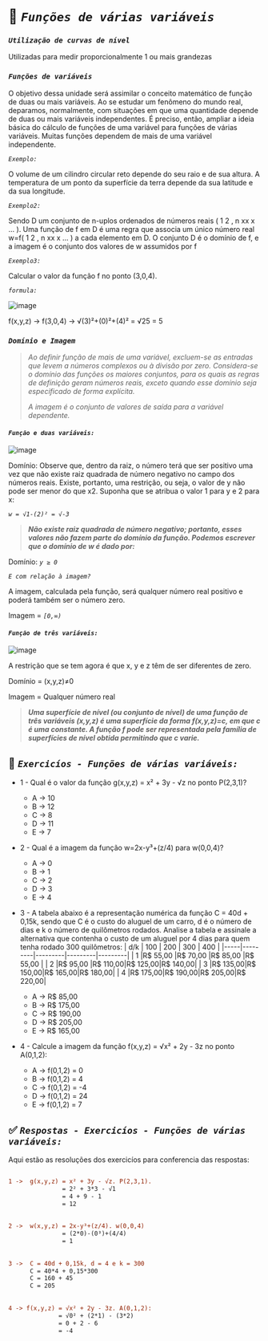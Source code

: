 # 📌 **_`Funções de várias variáveis`_**

<!--ts-->

### **_`Utilização de curvas de nível`_**

Utilizadas para medir proporcionalmente 1 ou mais grandezas

### **_`Funções de variáveis`_**

O objetivo dessa unidade será assimilar o conceito matemático de função de duas ou mais
variáveis. Ao se estudar um fenômeno do mundo real, deparamos, normalmente, com situações
em que uma quantidade depende de duas ou mais variáveis independentes. É preciso, então,
ampliar a ideia básica do cálculo de funções de uma variável para funções de várias variáveis.
Muitas funções dependem de mais de uma variável independente.

_`Exemplo:`_

O volume de um cilindro circular reto depende do seu raio e de sua altura. A temperatura de um ponto da superfície da terra depende da sua latitude e da sua longitude.

_`Exemplo2:`_

Sendo D um conjunto de n-uplos ordenados de números reais ( 1 2 , n xx x … ). Uma função de f
em D é uma regra que associa um único número real w=f( 1 2 , n xx x … ) a cada elemento em D. O
conjunto D é o domínio de f, e a imagem é o conjunto dos valores de w assumidos por f

_`Exemplo3:`_

Calcular o valor da função f no ponto (3,0,4). 

_`formula:`_

![image](https://user-images.githubusercontent.com/41032795/134772569-7b1150b2-b605-4fef-9900-6391d85985b0.png)

f(x,y,z) -> f(3,0,4) -> √(3)²+(0)²+(4)² = √25 = 5

### **_`Domínio e Imagem`_**
> _Ao definir função de mais de uma variável, excluem-se as entradas que levem a números complexos ou à divisão por zero. Considera-se o domínio das funções os maiores conjuntos, para os quais as regras de definição geram números reais, exceto quando esse domínio seja especificado de forma explícita._ 
> 
> _A imagem é o conjunto de valores de saída para a variável dependente._

#### **_`Função e duas variáveis:`_**

![image](https://user-images.githubusercontent.com/41032795/134772643-eeaa26fb-1f81-482f-9c43-ecc955a54d84.png)

Domínio: Observe que, dentro da raiz, o número terá que ser positivo uma vez que não existe raiz quadrada de número negativo no campo dos números reais. Existe, portanto, uma restrição, ou seja, o valor de y não pode ser menor do que x2. Suponha que se atribua o valor 1 para y e 2 para x:

_`w = √1-(2)² = √-3`_

> **_Não existe raiz quadrada de número negativo; portanto, esses valores não fazem parte do domínio da função. Podemos escrever que o domínio de w é dado por:_**

Domínio: _`y ≥ 0`_

_`E com relação à imagem?`_

A imagem, calculada pela função, será qualquer número real positivo e poderá também ser
o número zero.

Imagem = _`[0,∞)`_


#### **_`Função de três variáveis:`_**

![image](https://cdn.discordapp.com/attachments/891308836810539071/891308877268799548/Screenshot_1.png)

A restrição que se tem agora é que x, y e z têm de ser diferentes de zero.

Domínio = (x,y,z)≠0

Imagem = Qualquer número real

> **_Uma superfície de nível (ou conjunto de nível) de uma função de três variáveis (x,y,z) é uma superfície da forma f(x,y,z)=c, em que c é uma constante. A função f pode ser representada pela família de superfícies de nível obtida permitindo que c varie._**


## 💼 **_`Exercicíos - Funções de várias variáveis:`_**
<!--ts-->
   * 1 - Qual é o valor da função g(x,y,z) = x² + 3y - √z no ponto P(2,3,1)?
      *  A -> 10 
      *  B -> 12
      *  C -> 8
      *  D -> 11
      *  E -> 7


  * 2 - Qual é a imagem da função w=2x-y³+(z/4) para w(0,0,4)?
      *  A -> 0
      *  B -> 1
      *  C -> 2
      *  D -> 3
      *  E -> 4

  * 3 - A tabela abaixo é a representação numérica da função C = 40d + 0,15k, sendo que C é o custo do aluguel de um carro, d é o número de dias e k o número de quilômetros rodados. Analise a tabela e assinale a alternativa que contenha o custo de um aluguel por 4 dias para quem tenha rodado 300 quilômetros:
      | d/k |   100   |   200   |   300   |   400   |
      |-----|---------|---------|---------|---------|
      |  1  |R$ 55,00 |R$ 70,00 |R$ 85,00 |R$ 55,00 |
      |  2  |R$ 95,00 |R$ 110,00|R$ 125,00|R$ 140,00|
      |  3  |R$ 135,00|R$ 150,00|R$ 165,00|R$ 180,00|
      |  4  |R$ 175,00|R$ 190,00|R$ 205,00|R$ 220,00|
      
      *  A -> R$ 85,00
      *  B -> R$ 175,00
      *  C -> R$ 190,00
      *  D -> R$ 205,00
      *  E -> R$ 165,00

  * 4 - Calcule a imagem da função f(x,y,z) = √x² + 2y - 3z no ponto A(0,1,2):
      *  A -> f(0,1,2) = 0
      *  B -> f(0,1,2) = 4
      *  C -> f(0,1,2) = -4
      *  D -> f(0,1,2) = 24
      *  E -> f(0,1,2) = 7
<!--te-->

## ✅ **_`Respostas - Exercicíos - Funções de várias variáveis:`_**

Aqui estão as resoluções dos exercicíos para conferencia das respostas:

```diff

1 ->  g(x,y,z) = x² + 3y - √z. P(2,3,1).
               = 2² + 3*3 - √1
               = 4 + 9 - 1
               = 12
             
             
2 ->  w(x,y,z) = 2x-y³+(z/4). w(0,0,4)
               = (2*0)-(0³)+(4/4)
               = 1
               
               
3 ->  C = 40d + 0,15k, d = 4 e k = 300
      C = 40*4 + 0,15*300
      C = 160 + 45
      C = 205
          
          
4 -> f(x,y,z) = √x² + 2y - 3z. A(0,1,2):
              = √0² + (2*1) - (3*2)
              = 0 + 2 - 6
              = -4
```
<!--te-->
